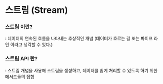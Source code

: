 # 스트림 (Stream)

### 스트림 이란?
: 데이터의 연속된 흐름을 나타내는 추상적인 개념 (데이터가 흐르는 길 또는 파이프 라인 이라고 생각할 수 있다.)

### 스트림 API 란?
: 스트림 개념을 사용해 스트림을 생성하고, 데이터를 쉽게 처리할 수 있도록 하기 위한 메서드들의 집합